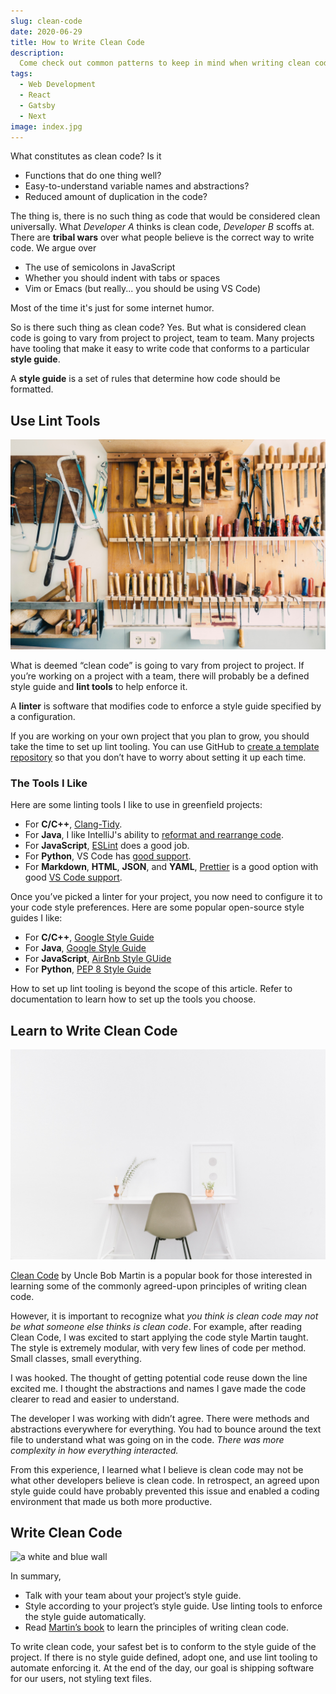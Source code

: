```yaml
---
slug: clean-code
date: 2020-06-29
title: How to Write Clean Code
description:
  Come check out common patterns to keep in mind when writing clean code.
tags:
  - Web Development
  - React
  - Gatsby
  - Next
image: index.jpg
---
```


What constitutes as clean code? Is it

- Functions that do one thing well?
- Easy-to-understand variable names and abstractions?
- Reduced amount of duplication in the code?

The thing is, there is no such thing as code that would be considered clean
universally. What _Developer A_ thinks is clean code, _Developer B_ scoffs at.
There are **tribal wars** over what people believe is the correct way to write
code. We argue over

- The use of semicolons in JavaScript
- Whether you should indent with tabs or spaces
- Vim or Emacs (but really... you should be using VS Code)

Most of the time it's just for some internet humor.

So is there such thing as clean code? Yes. But what is considered clean code is
going to vary from project to project, team to team. Many projects have tooling
that make it easy to write code that conforms to a particular **style guide**.

<aside>
<p>A <strong>style guide</strong> is a set of rules that determine how code should be formatted.</p>
</aside>

## Use Lint Tools

![tools](tools.jpg)

What is deemed “clean code” is going to vary from project to project. If you’re
working on a project with a team, there will probably be a defined style guide
and **lint tools** to help enforce it.

<aside>
<p>
A <strong>linter</strong> is software that modifies code to enforce a style guide specified by a configuration.
</p>
</aside>

If you are working on your own project that you plan to grow, you should take
the time to set up lint tooling. You can use GitHub to
[create a template repository](https://help.github.com/en/github/creating-cloning-and-archiving-repositories/creating-a-template-repository)
so that you don’t have to worry about setting it up each time.

### The Tools I Like

Here are some linting tools I like to use in greenfield projects:

- For **C/C++**, [Clang-Tidy](https://clang.llvm.org/extra/clang-tidy/).
- For **Java**, I like IntelliJ's ability to
  [reformat and rearrange code](https://www.jetbrains.com/help/idea/reformat-and-rearrange-code.html).
- For **JavaScript**, [ESLint](https://eslint.org/) does a good job.
- For **Python**, VS Code has
  [good support](https://code.visualstudio.com/docs/python/linting).
- For **Markdown**, **HTML**, **JSON**, and **YAML**,
  [Prettier](https://prettier.io/) is a good option with good
  [VS Code support](https://marketplace.visualstudio.com/items?itemName=esbenp.prettier-vscode).

Once you’ve picked a linter for your project, you now need to configure it to
your code style preferences. Here are some popular open-source style guides I
like:

- For **C/C++**,
  [Google Style Guide](https://google.github.io/styleguide/cppguide.html)
- For **Java**,
  [Google Style Guide](https://google.github.io/styleguide/javaguide.html)
- For **JavaScript**, [AirBnb Style GUide](https://github.com/airbnb/javascript)
- For **Python**, [PEP 8 Style Guide](https://www.python.org/dev/peps/pep-0008/)

<aside>
<p>
How to set up lint tooling is beyond the scope of this article. Refer to
documentation to learn how to set up the tools you choose.
</p>
</aside>

## Learn to Write Clean Code

![clean office](office.jpg)

[Clean Code](https://learning.oreilly.com/library/view/clean-code/9780136083238/)
by Uncle Bob Martin is a popular book for those interested in learning some of
the commonly agreed-upon principles of writing clean code.

However, it is important to recognize what _you think is clean code may not be
what someone else thinks is clean code_. For example, after reading Clean Code,
I was excited to start applying the code style Martin taught. The style is
extremely modular, with very few lines of code per method. Small classes, small
everything.

I was hooked. The thought of getting potential code reuse down the line excited
me. I thought the abstractions and names I gave made the code clearer to read
and easier to understand.

The developer I was working with didn’t agree. There were methods and
abstractions everywhere for everything. You had to bounce around the text file
to understand what was going on in the code. _There was more complexity in how
everything interacted._

From this experience, I learned what I believe is clean code may not be what
other developers believe is clean code. In retrospect, an agreed upon style
guide could have probably prevented this issue and enabled a coding environment
that made us both more productive.

## Write Clean Code

![a white and blue wall](wall.jpg)

In summary,

- Talk with your team about your project’s style guide.
- Style according to your project’s style guide. Use linting tools to enforce
  the style guide automatically.
- Read
  [Martin’s book](https://www.amazon.com/Clean-Code-Handbook-Software-Craftsmanship/dp/0132350882)
  to learn the principles of writing clean code.

To write clean code, your safest bet is to conform to the style guide of the
project. If there is no style guide defined, adopt one, and use lint tooling to
automate enforcing it. At the end of the day, our goal is shipping software for
our users, not styling text files.
